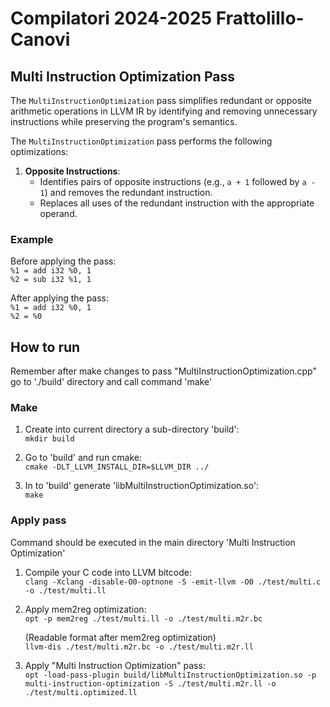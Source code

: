 # Compilatori 2024-2025 Frattolillo-Canovi
## Multi Instruction Optimization Pass

The `MultiInstructionOptimization` pass simplifies redundant or opposite arithmetic operations in LLVM IR by identifying and removing unnecessary instructions while preserving the program's semantics.

The `MultiInstructionOptimization` pass performs the following optimizations:

1. **Opposite Instructions**:
   - Identifies pairs of opposite instructions (e.g., `a + 1` followed by `a - 1`) and removes the redundant instruction.
   - Replaces all uses of the redundant instruction with the appropriate operand.

### Example

Before applying the pass:  
`%1 = add i32 %0, 1`  
`%2 = sub i32 %1, 1`  

After applying the pass:  
`%1 = add i32 %0, 1`  
`%2 = %0`

## How to run
Remember after make changes to pass "MultiInstructionOptimization.cpp" go to './build' directory and call command 'make' 

### Make
1. Create into current directory a sub-directory 'build':  
    `mkdir build`

2. Go to 'build' and run cmake:  
    `cmake -DLT_LLVM_INSTALL_DIR=$LLVM_DIR ../`

3. In to 'build' generate 'libMultiInstructionOptimization.so':  
    `make`

### Apply pass
Command should be executed in the main directory 'Multi Instruction Optimization'

1. Compile your C code into LLVM bitcode:  
    `clang -Xclang -disable-O0-optnone -S -emit-llvm -O0 ./test/multi.c -o ./test/multi.ll`

2. Apply mem2reg optimization:  
    `opt -p mem2reg ./test/multi.ll -o ./test/multi.m2r.bc`

    (Readable format after mem2reg optimization)  
    `llvm-dis ./test/multi.m2r.bc -o ./test/multi.m2r.ll`

3. Apply "Multi Instruction Optimization" pass:  
    `opt -load-pass-plugin build/libMultiInstructionOptimization.so -p multi-instruction-optimization -S ./test/multi.m2r.ll -o ./test/multi.optimized.ll`